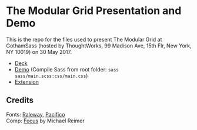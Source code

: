 # The Modular Grid Presentation and Demo

This is the repo for the files used to present The Modular Grid at GothamSass (hosted by ThoughtWorks, 99 Madison Ave, 15th Flr, New York, NY 10019) on 30 May 2017.

* [Deck](the-modular-grid-presentation.pdf)
* [Demo](demo) (Compile Sass from root folder: `sass sass/main.scss:css/main.css`)
* [Extension](https://github.com/code-warrior/the-modular-grid)

## Credits

Fonts: [Raleway](https://fonts.google.com/specimen/Raleway), [Pacifico](https://fonts.google.com/specimen/Pacifico)  
Comp: [Focus](http://www.bestpsdfreebies.com/freebie/focus-psd-theme/) by Michael Reimer
